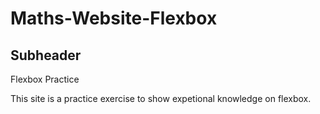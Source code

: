 # Maths-Website-Flexbox

## Subheader

Flexbox Practice

This site is a practice exercise to show expetional knowledge on flexbox.
